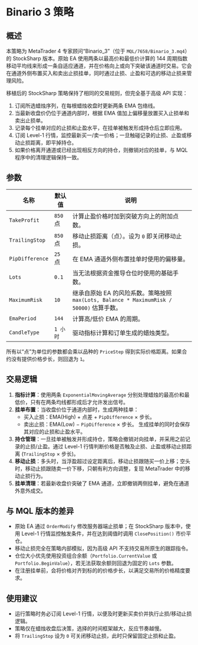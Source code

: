 # Binario 3 策略

## 概述

本策略为 MetaTrader 4 专家顾问“Binario_3”（位于 `MQL/7658/Binario_3.mq4`）的 StockSharp 版本。原始 EA 使用两条以最高价和最低价计算的 144 周期指数移动平均线来形成一条自适应通道，并在价格向上或向下突破该通道时交易。它会在通道外侧布置买入和卖出止损挂单，同时通过止损、止盈和可选的移动止损来管理风险。

移植后的 StockSharp 策略保持了相同的交易规则，但完全基于高级 API 实现：

1. 订阅所选蜡烛序列，在每根蜡烛收盘时更新两条 EMA 包络线。
2. 当最新收盘价仍位于通道内部时，根据 EMA 值加上偏移量放置买入止损单和卖出止损单。
3. 记录每个挂单对应的止损和止盈水平，在挂单被触发形成持仓后立即应用。
4. 订阅 Level-1 行情，监控最新买一/卖一价格；一旦触碰记录的止损、止盈或移动止损距离，即平掉持仓。
5. 如果价格离开通道或已经出现相反方向的持仓，则撤销对应的挂单，与 MQL 程序中的清理逻辑保持一致。

## 参数

| 名称 | 默认值 | 说明 |
|------|--------|------|
| `TakeProfit` | `850` 点 | 计算止盈价格时加到突破方向上的附加点数。 |
| `TrailingStop` | `850` 点 | 移动止损距离（点）。设为 `0` 即关闭移动止损。 |
| `PipDifference` | `25` 点 | 在 EMA 通道外侧布置挂单时使用的偏移量。 |
| `Lots` | `0.1` | 当无法根据资金推导仓位时使用的基础手数。 |
| `MaximumRisk` | `10` | 继承自原始 EA 的风险系数。策略按照 `max(Lots, Balance * MaximumRisk / 50000)` 估算手数。 |
| `EmaPeriod` | `144` | 计算高/低价 EMA 的周期。 |
| `CandleType` | `1 小时` | 驱动指标计算和订单生成的蜡烛类型。 |

所有以“点”为单位的参数都会乘以品种的 `PriceStep` 得到实际价格距离。如果合约没有提供价格步长，则回退为 `1`。

## 交易逻辑

1. **指标计算**：使用两条 `ExponentialMovingAverage` 分别处理蜡烛的最高价和最低价，只有在两条均线都形成后才允许发出信号。
2. **挂单布置**：当收盘价位于通道内部时，生成两种挂单：
   - 买入止损：EMA(High) + 点差 + `PipDifference` × 步长。
   - 卖出止损：EMA(Low) − `PipDifference` × 步长。
   生成挂单的同时会保存其对应的止损和止盈水平。
3. **持仓管理**：一旦挂单被触发并形成持仓，策略会撤销对向挂单，并采用之前记录的止损/止盈。通过 Level-1 行情判断价格是否触及止损、止盈或移动止损距离 (`TrailingStop` × 步长)。
4. **移动止损**：多头时，当浮盈超过设定距离后，移动止损跟随买一价上移；空头时，移动止损跟随卖一价下移，只朝有利方向调整，复现 MetaTrader 中的移动止损行为。
5. **挂单清理**：若最新收盘价突破了 EMA 通道，立即撤销两侧挂单，避免在通道外意外成交。

## 与 MQL 版本的差异

- 原始 EA 通过 `OrderModify` 修改服务器端止损单；在 StockSharp 版本中，使用 Level-1 行情监控触发条件，并在达到阈值时调用 `ClosePosition()` 市价平仓。
- 移动止损完全在策略内部模拟，因为高级 API 不支持交易所原生的跟踪指令。
- 仓位大小优先使用投资组合余额（`Portfolio.CurrentValue` 或 `Portfolio.BeginValue`），若无法获取余额则回退为固定的 `Lots` 参数。
- 在注册挂单前，会将价格对齐到标的的价格步长，以满足交易所的价格精度要求。

## 使用建议

- 运行策略时务必订阅 Level-1 行情，以便及时更新买卖价并执行止损/移动止损逻辑。
- 策略仅在蜡烛收盘后决策，选择的时间框架越大，反应节奏越慢。
- 将 `TrailingStop` 设为 `0` 可关闭移动止损，此时只保留固定止损和止盈。
